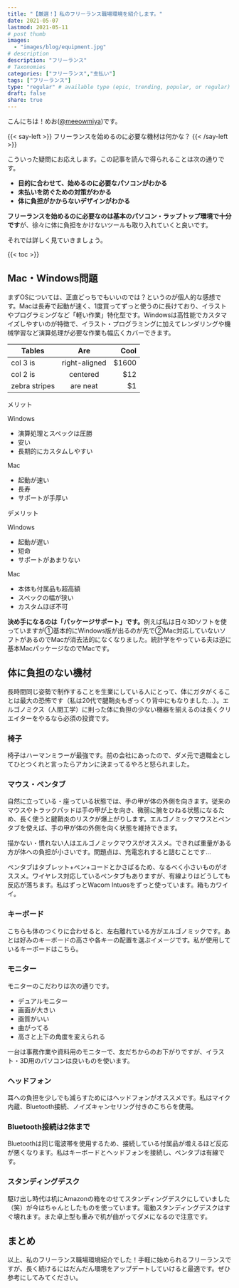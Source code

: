 ```yaml
---
title: "【厳選！】私のフリーランス職場環境を紹介します。"
date: 2021-05-07
lastmod: 2021-05-11
# post thumb
images:
  - "images/blog/equipment.jpg"
# description
description: "フリーランス"
# Taxonomies
categories: ["フリーランス","支払い"]
tags: ["フリーランス"]
type: "regular" # available type (epic, trending, popular, or regular)
draft: false
share: true
---
```


こんにちは！めお(<u><a href="https://twitter.com/meeowmiya">@meeowmiya</a></u>)です。

{{< say-left >}}
フリーランスを始めるのに必要な機材は何かな？
{{< /say-left >}}

こういった疑問にお応えします。この記事を読んで得られることは次の通りです。


* **目的に合わせて、始めるのに必要なパソコンがわかる**
* **未払いを防ぐための対策がわかる**
* **体に負担がかからないデザインがわかる**



<span class="keiko-red">**フリーランスを始めるのに必要なのは基本のパソコン・ラップトップ環境で十分です**</span>が、徐々に体に負担をかけないツールも取り入れていくと良いです。

それでは詳しく見ていきましょう。

{{< toc >}}

## Mac・Windows問題

まずOSについては、正直どっちでもいいのでは？というのが個人的な感想です。Macは長寿で起動が速く、1度買ってずっと使うのに長けており、イラストやプログラミングなど「軽い作業」特化型です。Windowsは高性能でカスタマイズしやすいのが特徴で、イラスト・プログラミングに加えてレンダリングや機械学習など演算処理が必要な作業も幅広くカバーできます。


| Tables        | Are           | Cool  |
| ------------- |:-------------:| -----:|
| col 3 is      | right-aligned | $1600 |
| col 2 is      | centered      |   $12 |
| zebra stripes | are neat      |    $1 |


メリット

Windows
* 演算処理とスペックは圧勝
* 安い
* 長期的にカスタムしやすい

Mac
* 起動が速い
* 長寿
* サポートが手厚い

デメリット

Windows
* 起動が遅い
* 短命
* サポートがあまりない

Mac
* 本体も付属品も超高額
* スペックの幅が狭い
* カスタムほぼ不可


<span class="keiko-red">**決め手になるのは「パッケージサポート」です。**</span>例えば私は日々3Dソフトを使っていますが①基本的にWindows版が出るのが先で②Mac対応していないソフトがあるのでMacが消去法的になくなりました。統計学をやっている夫は逆に基本MacパッケージなのでMacです。

## 体に負担のない機材

長時間同じ姿勢で制作することを生業にしている人にとって、体にガタがくることは最大の恐怖です（私は20代で腱鞘炎もぎっくり背中にもなりました...）。エルゴノミクス（人間工学）に則った体に負担の少ない機器を揃えるのは長くクリエイターをやるなら必須の投資です。


### 椅子

椅子はハーマンミラーが最強です。前の会社にあったので、ダメ元で退職金としてひとつくれと言ったらアカンに決まってるやろと怒られました。


### マウス・ペンタブ


自然に立っている・座っている状態では、手の甲が体の外側を向きます。従来のマウスやトラックパッドは手の甲が上を向き、微弱に腕をひねる状態になるため、長く使うと腱鞘炎のリスクが爆上がりします。エルゴノミックマウスとペンタブを使えば、手の甲が体の外側を向く状態を維持できます。

描かない・慣れない人はエルゴノミックマウスがオススメ。できれば重量がある方が体への負担が小さいです。問題点は、充電忘れすると詰むことです...

ペンタブはタブレット+ペン+コードとかさばるため、なるべく小さいものがオススメ。ワイヤレス対応しているペンタブもありますが、有線よりはどうしても反応が落ちます。私はずっとWacom Intuosをずっと使っています。箱もカワイイ。

### キーボード

こちらも体のつくりに合わせると、左右離れている方がエルゴノミックです。あとは好みのキーボードの高さや各キーの配置を選ぶイメージです。私が使用しているキーボードはこちら。

### モニター

モニターのこだわりは次の通りです。

* デュアルモニター
* 画面が大きい
* 画質がいい
* 曲がってる
* 高さと上下の角度を変えられる

一台は事務作業や資料用のモニターで、友だちからのお下がりですが、イラスト・3D用のパソコンは良いものを使います。

### ヘッドフォン

耳への負担を少しでも減らすためにはヘッドフォンがオススメです。私はマイク内蔵、Bluetooth接続、ノイズキャンセリング付きのこちらを使用。

### Bluetooth接続は2体まで

Bluetoothは同じ電波帯を使用するため、接続している付属品が増えるほど反応が悪くなります。私はキーボードとヘッドフォンを接続し、ペンタブは有線です。

### スタンディングデスク

駆け出し時代は机にAmazonの箱をのせてスタンディングデスクにしていました（笑）が今はちゃんとしたものを使っています。電動スタンディングデスクはすぐ壊れます。また卓上型も重みで机が曲がってダメになるので注意です。

## まとめ

以上、私のフリーランス職場環境紹介でした！手軽に始められるフリーランスですが、長く続けるにはだんだん環境をアップデートしていけると最適です。ぜひ参考にしてみてください。